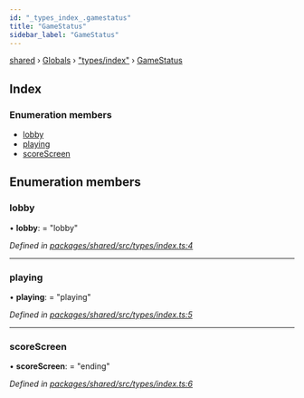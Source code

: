 ```yaml
---
id: "_types_index_.gamestatus"
title: "GameStatus"
sidebar_label: "GameStatus"
---
```


[shared](../index.md) › [Globals](../globals.md) › ["types/index"](../modules/_types_index_.md) › [GameStatus](_types_index_.gamestatus.md)

## Index

### Enumeration members

* [lobby](_types_index_.gamestatus.md#lobby)
* [playing](_types_index_.gamestatus.md#playing)
* [scoreScreen](_types_index_.gamestatus.md#scorescreen)

## Enumeration members

###  lobby

• **lobby**: = "lobby"

*Defined in [packages/shared/src/types/index.ts:4](https://github.com/will-hart/pixatore/blob/dc2c2e8/packages/shared/src/types/index.ts#L4)*

___

###  playing

• **playing**: = "playing"

*Defined in [packages/shared/src/types/index.ts:5](https://github.com/will-hart/pixatore/blob/dc2c2e8/packages/shared/src/types/index.ts#L5)*

___

###  scoreScreen

• **scoreScreen**: = "ending"

*Defined in [packages/shared/src/types/index.ts:6](https://github.com/will-hart/pixatore/blob/dc2c2e8/packages/shared/src/types/index.ts#L6)*
